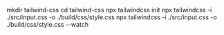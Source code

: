 mkdir tailwind-css
cd tailwind-css
npx tailwindcss init
npx tailwindcss -i ./src/input.css -o ./build/css/style.css
npx tailwindcss -i ./src/input.css -o ./build/css/style.css --watch

